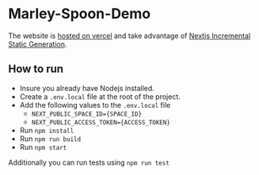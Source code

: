 # Marley-Spoon-Demo
The website is [hosted on vercel](https://marley-spoon.vercel.app/ "hosted on vercel") and take advantage of [Nextjs Incremental Static Generation](https://vercel.com/docs/next.js/incremental-static-regeneration "Nextjs Incremental Static Generation").

## How to run
- Insure you already have Nodejs installed.
- Create a `.env.local` file at the root of the project.
- Add the following values to the `.env.local` file
	- `NEXT_PUBLIC_SPACE_ID={SPACE_ID}`
	- `NEXT_PUBLIC_ACCESS_TOKEN={ACCESS_TOKEN}`
- Run `npm install`
- Run `npm run build`
- Run `npm start`

Additionally you can run tests using `npm run test`
